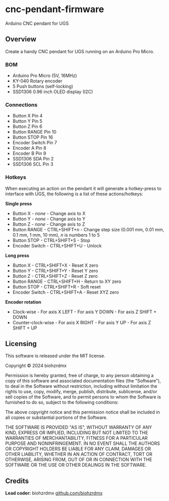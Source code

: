 # cnc-pendant-firmware

Arduino CNC pendant for UGS

## Overview

Create a handy CNC pendant for UGS running on an Arduino Pro Micro.

### BOM

- Arduino Pro Micro (5V, 16MHz)
- KY-040 Rotary encoder
- 5 Push buttons (self-locking)
- SSD1306 0.96 inch OLED display (I2C)

### Connections

- Button X       Pin 4
- Button Y       Pin 5
- Button Z       Pin 6
- Button RANGE   Pin 10
- Button STOP    Pin 16
- Encoder Switch Pin 7
- Encoder A      Pin 8
- Encoder B      Pin 9
- SSD1306 SDA    Pin 2
- SSD1306 SCL    Pin 3

### Hotkeys

When executing an action on the pendant it will generate a hotkey-press to interface with UGS, the following is a list of these actions/hotkeys:

**Single press**

- Button X       - _none_ - Change axis to X
- Button Y       - _none_ - Change axis to Y
- Button Z       - _none_ - Change axis to Z
- Button RANGE   - CTRL+SHIFT+_n_ - Change step size (0.001 mm, 0.01 mm, 0.1 mm, 1 mm, 10 mm), _n_ is numbers 1 to 5
- Button STOP    - CTRL+SHIFT+S - Stop
- Encoder Switch - CTRL+SHIFT+U - Unlock

**Long press**

- Button X       - CTRL+SHIFT+X - Reset X zero
- Button Y       - CTRL+SHIFT+Y - Reset Y zero
- Button Z       - CTRL+SHIFT+Z - Reset Z zero
- Button RANGE   - CTRL+SHIFT+H - Return to XY zero
- Button STOP    - CTRL+SHIFT+R - Soft reset
- Encoder Switch - CTRL+SHIFT+A - Reset XYZ zero

**Encoder rotation**

- Clock-wise         - For axis X LEFT  - For axis Y DOWN - For axis Z SHIFT + DOWN
- Counter-clock-wise - For axis X RIGHT - For axis Y UP   - For axis Z SHIFT + UP

## Licensing

This software is released under the MIT license.

Copyright © 2024 biohzrdmx

Permission is hereby granted, free of charge, to any person obtaining a copy of this software and associated documentation files (the "Software"), to deal in the Software without restriction, including without limitation the rights to use, copy, modify, merge, publish, distribute, sublicense, and/or sell copies of the Software, and to permit persons to whom the Software is furnished to do so, subject to the following conditions:

The above copyright notice and this permission notice shall be included in all copies or substantial portions of the Software.

THE SOFTWARE IS PROVIDED "AS IS", WITHOUT WARRANTY OF ANY KIND, EXPRESS OR IMPLIED, INCLUDING BUT NOT LIMITED TO THE WARRANTIES OF MERCHANTABILITY, FITNESS FOR A PARTICULAR PURPOSE AND NONINFRINGEMENT. IN NO EVENT SHALL THE AUTHORS OR COPYRIGHT HOLDERS BE LIABLE FOR ANY CLAIM, DAMAGES OR OTHER LIABILITY, WHETHER IN AN ACTION OF CONTRACT, TORT OR OTHERWISE, ARISING FROM, OUT OF OR IN CONNECTION WITH THE SOFTWARE OR THE USE OR OTHER DEALINGS IN THE SOFTWARE.

## Credits

**Lead coder:** biohzrdmx [github.com/biohzrdmx](http://github.com/biohzrdmx)
